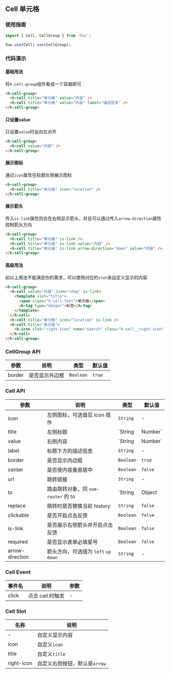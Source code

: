 ## Cell 单元格

### 使用指南

``` javascript
import { Cell, CellGroup } from 'hui';

Vue.use(Cell).use(CellGroup);
```

### 代码演示

#### 基础用法

将`h-cell-group`组件看成一个容器即可

```html
<h-cell-group>
  <h-cell title="单元格" value="内容" />
  <h-cell title="单元格" value="内容" label="描述信息" />
</h-cell-group>
```

#### 只设置value

只设置`value`时会向左对齐

```html
<h-cell-group>
  <h-cell value="内容" />
</h-cell-group>
```

#### 展示图标

通过`icon`属性在标题左侧展示图标

```html
<h-cell-group>
  <h-cell title="单元格" icon="location" />
</h-cell-group>
```

#### 展示箭头

传入`is-link`属性则会在右侧显示箭头，并且可以通过传入`arrow-direction`属性控制箭头方向

```html
<h-cell-group>
  <h-cell title="单元格" is-link />
  <h-cell title="单元格" is-link value="内容" />
  <h-cell title="单元格" is-link arrow-direction="down" value="内容" />
</h-cell-group>
```

#### 高级用法

如以上用法不能满足你的需求，可以使用对应的`slot`来自定义显示的内容

```html
<h-cell-group>
  <h-cell value="内容" icon="shop" is-link>
    <template slot="title">
      <span class="h-cell-text">单元格</span>
      <h-tag type="danger">标签</h-tag>
    </template>
  </h-cell>
  <h-cell title="单元格" icon="location" is-link />
  <h-cell title="单元格">
    <h-icon slot="right-icon" name="search" class="h-cell__right-icon" />
  </h-cell>
</h-cell-group>
```

### CellGroup API

| 参数 | 说明 | 类型 | 默认值 |
|-----------|-----------|-----------|-------------|
| border | 是否显示外边框 | `Boolean` | `true` |

### Cell API

| 参数 | 说明 | 类型 | 默认值 |
|-----------|-----------|-----------|-------------|
| icon | 左侧图标，可选值见 Icon 组件 | `String` | - |
| title | 左侧标题 | `String | Number` | - |
| value | 右侧内容 | `String | Number` | - |
| label | 标题下方的描述信息 | `String` | - |
| border | 是否显示内边框 | `Boolean` | `true` |
| center | 是否使内容垂直居中 | `Boolean` | `false` |
| url | 跳转链接 | `String` | - |
| to | 路由跳转对象，同 `vue-router` 的 to | `String | Object` | - |
| replace | 跳转时是否替换当前 history | `String` | `false` |
| clickable | 是否开启点击反馈 | `Boolean` | `false` |
| is-link | 是否展示右侧箭头并开启点击反馈 | `Boolean` | `false` |
| required | 是否显示表单必填星号 | `Boolean` | `false` |
| arrow-direction | 箭头方向，可选值为 `left` `up` `down` | `String` | - |

### Cell Event

| 事件名 | 说明 | 参数 |
|-----------|-----------|-----------|
| click | 点击 cell 时触发 | - |

### Cell Slot

| 名称 | 说明 |
|-----------|-----------|
| - | 自定义显示内容 |
| icon | 自定义`icon` |
| title | 自定义`title` |
| right-icon | 自定义右侧按钮，默认是`arrow` |
